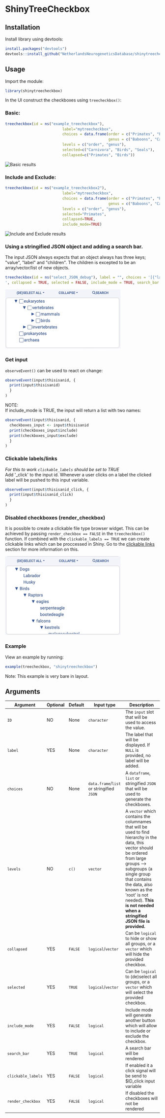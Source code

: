 # ShinyTreeCheckbox

## Installation

Install library using devtools:   
```R
install.packages("devtools")
devtools::install_github("NetherlandsNeurogeneticsDatabase/shinytreecheckbox")
```

## Usage
Import the module: 
```R
library(shinytreecheckbox)
```

In the UI construct the checkboxes using `treecheckbox()`:

### Basic:
```R
treecheckbox(id = ns("example_treecheckbox"), 
                          label="mytreecheckbox", 
                          choices = data.frame(order = c("Primates", "Primates", "Primates", "Primates", "Primates", "Carnivora", "Carnivora", "Birds", "Birds", "Birds", "Fish", "Fish", "Fish"), 
                                               genus = c("Baboons", "Capuchin monkeys", "Chimpanzees", "Gorillas", "Mandrills", "Seals", "Candids", "Chiroxiphia", "Montezuma oropendolas", "Pale chanting goshawks", "Cichlids", "Moon wrasse", "Mozambique tilapia")), 
                          levels = c("order", "genus"), 
                          selected=c("Carnivora", "Birds", "Seals"),
                          collapsed=c("Primates", "Birds"))
```

![Basic results](https://raw.githubusercontent.com/devalk96/shinytreecheckbox/media/images/treecheckbox_example1.jpg)

### Include and Exclude: 
```R
treecheckbox(id = ns("example_treecheckbox2"), 
                          label="mytreecheckbox", 
                          choices = data.frame(order = c("Primates", "Primates", "Primates", "Primates", "Primates", "Carnivora", "Carnivora", "Birds", "Birds", "Birds", "Fish", "Fish", "Fish"), 
                                               genus = c("Baboons", "Capuchin monkeys", "Chimpanzees", "Gorillas", "Mandrills", "Seals", "Candids", "Chiroxiphia", "Montezuma oropendolas", "Pale chanting goshawks", "Cichlids", "Moon wrasse", "Mozambique tilapia")), 
                          levels = c("order", "genus"), 
                          selected="Primates",
                          collapsed=TRUE,
                          include_mode=TRUE)
```
![Include and Exclude results](https://raw.githubusercontent.com/devalk96/shinytreecheckbox/media/images/treecheckbox_example2.jpg)


### Using a stringified JSON object and adding a search bar.  
The input JSON always expects that an object always has three keys; "value", "label" and "children". The children is excepted to be an array/vector/list of new objects.   
```R
treecheckbox(id = ns("select_JSON_debug"), label = "", choices = '[{"label": "eukaryotes", "value": "eukaryotes", "children": [{"label": "vertebrates", "value": "vertebrates", "children": [{"label": "mammals", "value": "mammals", "children": [{"label": "primates", "value": "primates", "children": [{"label": "humans", "value": "humans", "children": []}, {"label": "apes", "value": "apes", "children": [{"label": "chimpanzees", "value": "chimpanzees", "children": []}, {"label": "gorillas", "value": "gorillas", "children": []}, {"label": "orangutans", "value": "orangutans", "children": []}]}]}, {"label": "cats", "value": "cats", "children": [{"label": "lions", "value": "lions", "children": []}, {"label": "tigers", "value": "tigers", "children": []}]}]}, {"label": "birds", "value": "birds", "children": [{"label": "owls", "value": "owls", "children": []}, {"label": "eagles", "value": "eagles", "children": []}]}]}, {"label": "invertebrates", "value": "invertebrates", "children": [{"label": "insects", "value": "insects", "children": [{"label": "bees", "value": "bees", "children": []}, {"label": "ants", "value": "ants", "children": []}]}, {"label": "mollusks", "value": "mollusks", "children": [{"label": "snails", "value": "snails", "children": []}, {"label": "octopuses", "value": "octopuses", "children": []}]}]}]}, {"label": "prokaryotes", "value": "prokaryotes", "children": []}, {"label": "archaea", "value": "archaea", "children": []}]
', collapsed = TRUE, selected = FALSE, include_mode = TRUE, search_bar = TRUE, render_checkbox = TRUE, clickable_labels = TRUE)
```

![JSON + Searchbar](https://raw.githubusercontent.com/NetherlandsNeurogeneticsDatabase/shinytreecheckbox/media/images/example_json.jpg)
### Get input
`observeEvent()` can be used to react on change:

```r 
observeEvent(input$thisisanid, {
  print(input$thisisanid)
  }
)
```
NOTE:  
If include_mode is TRUE, the input will return a list with two names:
```r 
observeEvent(input$thisisanid, {
  checkboxes_input <- input$thisisanid
  print(checkboxes_input$include)
  print(checkboxes_input$exclude)
  }
)
```

### Clickable labels/links  <a name="clickable-labelslinks"></a>  
*For this to work `clickable_labels` should be set to TRUE*  
Add '_click' to the input id. Whenever a user clicks on a label the clicked label will be pushed to this input variable.
```r
observeEvent(input$thisisanid_click, {
  print(input$thisisanid_click)
  }
)
```

### Disabled checkboxes (render_checkbox) 
It is possible to create a clickable file type browser widget. This can be achieved by passing `render_checkbox == FALSE` in the `treecheckbox()` function.
If combined with the `clickable_labels == TRUE` we can create clickable links which can be proccessed in Shiny. Go to the [clickable links](#clickable-labelslinks) section for more information on this. 

![Disabled Checkboxes](https://raw.githubusercontent.com/NetherlandsNeurogeneticsDatabase/shinytreecheckbox/media/images/tree_checkbox_render_checkbox_example1.jpg)

### Example
View an example by running:
```R
example(treecheckbox, "shinytreecheckbox")
```
Note: This example is very bare in layout.

## Arguments
| Argument           | Optional | Default | Input type                                | Description                                                                                                                                                                                                                                                                                               |
| ------------------ | -------- | ------- | ----------------------------------------- | --------------------------------------------------------------------------------------------------------------------------------------------------------------------------------------------------------------------------------------------------------------------------------------------------------- |
| `ID`               | NO       | None    | `character`                               | The `input` slot that will be used to access the value.                                                                                                                                                                                                                                                   |
| `label`            | YES      | None    | `character`                               | The label that will be displayed. If `NULL` is provided, no label will be added.                                                                                                                                                                                                                          |
| `choices`          | NO       | None    | `data.frame`/`list` or stringified `JSON` | A `dataframe`, `list` or stringified `JSON` that will be used to generate the checkboxes.                                                                                                                                                                                                                 |
| `levels`           | NO       | `c()`   | `vector`                                  | A `vector` which contains the columnames that will be used to find hierarchy in the data, this vector should be ordered from large groups --> subgroups (a single group that contains the data, also known as the 'root' is not needed). **This is not needed when a stringified JSON file is provided.** |
| `collapsed`        | YES      | `FALSE` | `logical`/`vector`                        | Can be `logical` to hide or show all groups, or a `vector` which will hide the provided checkbox.                                                                                                                                                                                                         |
| `selected`         | YES      | `TRUE`  | `logical`/`vector`                        | Can be `logical` to (de)select all groups, or a `vector` which will select the provided checkbox.                                                                                                                                                                                                         |
| `include_mode`     | YES      | `FALSE` | `logical`                                 | Include mode will generate another button which will allow to include or exclude the checkbox.                                                                                                                                                                                                            |
| `search_bar`       | YES      | `TRUE`  | `logical`                                 | A search bar will be rendered                                                                                                                                                                                                                                                                             |
| `clickable_labels` | YES      | `FALSE` | `logical`                                 | If enabled it a click signal will be send to $ID_click input variable                                                                                                                                                                                                                                     |
| `render_checkbox`  | YES      | `FALSE` | `logical`                                 | If disabled the checkboxes will not be rendered                                                                                                                                                                                                                                                           |                                                                                                                                                     
